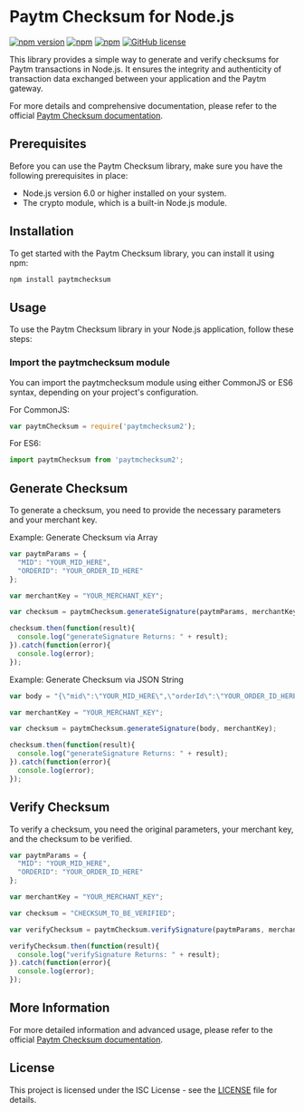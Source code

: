 # Paytm Checksum for Node.js

[![npm version](https://badge.fury.io/js/paytmchecksum2.svg)](https://badge.fury.io/js/paytmchecksum2)
[![npm](https://img.shields.io/npm/dt/paytmchecksum2.svg)](https://www.npmjs.com/package/paytmchecksum2)
[![npm](https://img.shields.io/npm/dm/paytmchecksum2.svg)](https://www.npmjs.com/package/paytmchecksum2)
[![GitHub license](https://img.shields.io/github/license/vishalxtyagi/Paytm_Node_Checksum.svg)](https://github.com/vishalxtyagi/Paytm_Node_Checksum/blob/main/LICENSE)

This library provides a simple way to generate and verify checksums for Paytm transactions in Node.js. It ensures the integrity and authenticity of transaction data exchanged between your application and the Paytm gateway.

For more details and comprehensive documentation, please refer to the official [Paytm Checksum documentation](https://developer.paytm.com/docs/checksum/#node).

## Prerequisites

Before you can use the Paytm Checksum library, make sure you have the following prerequisites in place:

- Node.js version 6.0 or higher installed on your system.
- The crypto module, which is a built-in Node.js module.

## Installation

To get started with the Paytm Checksum library, you can install it using npm:

```bash
npm install paytmchecksum
```

## Usage

To use the Paytm Checksum library in your Node.js application, follow these steps:

### Import the paytmchecksum module

You can import the paytmchecksum module using either CommonJS or ES6 syntax, depending on your project's configuration.

For CommonJS:

```javascript
var paytmChecksum = require('paytmchecksum2');
```

For ES6:

```javascript
import paytmChecksum from 'paytmchecksum2';
```

## Generate Checksum

To generate a checksum, you need to provide the necessary parameters and your merchant key.

Example: Generate Checksum via Array

```javascript
var paytmParams = {
  "MID": "YOUR_MID_HERE",
  "ORDERID": "YOUR_ORDER_ID_HERE"
};

var merchantKey = "YOUR_MERCHANT_KEY";

var checksum = paytmChecksum.generateSignature(paytmParams, merchantKey);

checksum.then(function(result){
  console.log("generateSignature Returns: " + result);
}).catch(function(error){
  console.log(error);
});
```

Example: Generate Checksum via JSON String

```javascript
var body = "{\"mid\":\"YOUR_MID_HERE\",\"orderId\":\"YOUR_ORDER_ID_HERE\"}";

var merchantKey = "YOUR_MERCHANT_KEY";

var checksum = paytmChecksum.generateSignature(body, merchantKey);

checksum.then(function(result){
  console.log("generateSignature Returns: " + result);
}).catch(function(error){
  console.log(error);
});
```

## Verify Checksum

To verify a checksum, you need the original parameters, your merchant key, and the checksum to be verified.

```javascript
var paytmParams = {
  "MID": "YOUR_MID_HERE",
  "ORDERID": "YOUR_ORDER_ID_HERE"
};

var merchantKey = "YOUR_MERCHANT_KEY";

var checksum = "CHECKSUM_TO_BE_VERIFIED";

var verifyChecksum = paytmChecksum.verifySignature(paytmParams, merchantKey, checksum);

verifyChecksum.then(function(result){
  console.log("verifySignature Returns: " + result);
}).catch(function(error){
  console.log(error);
});
```

## More Information

For more detailed information and advanced usage, please refer to the official [Paytm Checksum documentation](https://developer.paytm.com/docs/checksum/#node).

## License

This project is licensed under the ISC License - see the [LICENSE](LICENSE) file for details.